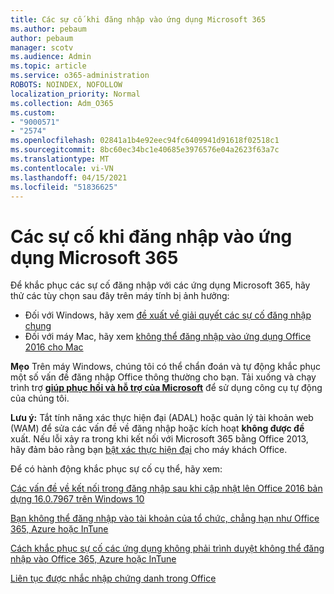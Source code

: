 ```yaml
---
title: Các sự cố khi đăng nhập vào ứng dụng Microsoft 365
ms.author: pebaum
author: pebaum
manager: scotv
ms.audience: Admin
ms.topic: article
ms.service: o365-administration
ROBOTS: NOINDEX, NOFOLLOW
localization_priority: Normal
ms.collection: Adm_O365
ms.custom:
- "9000571"
- "2574"
ms.openlocfilehash: 02841a1b4e92eec94fc6409941d91618f02518c1
ms.sourcegitcommit: 8bc60ec34bc1e40685e3976576e04a2623f63a7c
ms.translationtype: MT
ms.contentlocale: vi-VN
ms.lasthandoff: 04/15/2021
ms.locfileid: "51836625"
---
```

# <a name="issues-signing-into-microsoft-365-apps"></a>Các sự cố khi đăng nhập vào ứng dụng Microsoft 365

Để khắc phục các sự cố đăng nhập với các ứng dụng Microsoft 365, hãy thử các tùy chọn sau đây trên máy tính bị ảnh hưởng:  

- Đối với Windows, hãy xem [đề xuất về giải quyết các sự cố đăng nhập chung](https://docs.microsoft.com/office365/troubleshoot/administration/disabling-adal-wam-not-recommended#recommendations-on-resolving-common-sign-in-issues)
- Đối với máy Mac, hãy xem  [không thể đăng nhập vào ứng dụng Office 2016 cho Mac](https://docs.microsoft.com/office365/troubleshoot/authentication/sign-in-to-office-2016-for-mac-fail)

**Mẹo** Trên máy Windows, chúng tôi có thể chẩn đoán và tự động khắc phục một số vấn đề đăng nhập Office thông thường cho bạn. Tải xuống và chạy trình trợ  **[giúp phục hồi và hỗ trợ của Microsoft](https://aka.ms/SaRA-OfficeSignInScenario)** để sử dụng công cụ tự động của chúng tôi.

**Lưu ý:** Tắt tính năng xác thực hiện đại (ADAL) hoặc quản lý tài khoản web (WAM) để sửa các vấn đề về đăng nhập hoặc kích hoạt  **không được đề** xuất. Nếu lỗi xảy ra trong khi kết nối với Microsoft 365 bằng Office 2013, hãy đảm bảo rằng bạn [bật xác thực hiện đại](https://docs.microsoft.com/microsoft-365/admin/security-and-compliance/enable-modern-authentication)  cho máy khách Office.

Để có hành động khắc phục sự cố cụ thể, hãy xem:

[Các vấn đề về kết nối trong đăng nhập sau khi cập nhật lên Office 2016 bản dựng 16.0.7967 trên Windows 10](https://docs.microsoft.com/office365/troubleshoot/administration/connection-issue-when-sign-in-office-2016)  

[Bạn không thể đăng nhập vào tài khoản của tổ chức, chẳng hạn như Office 365, Azure hoặc InTune](https://docs.microsoft.com/office365/troubleshoot/authentication/sign-in-to-office-365-azure-intune)

[Cách khắc phục sự cố các ứng dụng không phải trình duyệt không thể đăng nhập vào Office 365, Azure hoặc InTune](https://support.office.com/article/how-to-troubleshoot-non-browser-apps-that-can-t-sign-in-to-office-365-azure-or-intune-3ba1b268-66f6-462c-b0e5-070f5c2603c1?ui=en-US&rs=en-US&ad=US)

[Liên tục được nhắc nhập chứng danh trong Office](https://docs.microsoft.com/office365/troubleshoot/authentication/access-denied-when-connect-to-office-365)